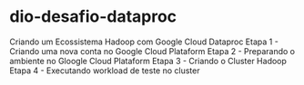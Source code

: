 # dio-desafio-dataproc
Criando um Ecossistema Hadoop com Google Cloud Dataproc
Etapa 1 - Criando uma nova conta no Google Cloud Plataform
Etapa 2 - Preparando o ambiente no Gloogle Cloud Plataform 
Etapa 3 - Criando o Cluster Hadoop
Etapa 4 - Executando workload de teste no cluster

